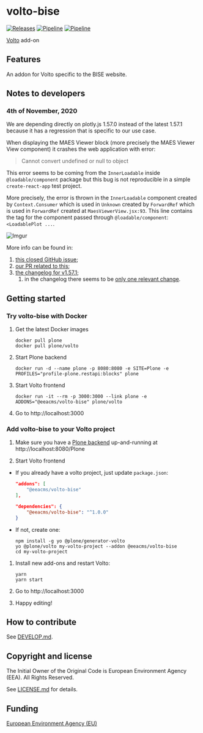 # volto-bise
[![Releases](https://img.shields.io/github/v/release/eea/volto-bise)](https://github.com/eea/volto-bise/releases)
[![Pipeline](https://ci.eionet.europa.eu/buildStatus/icon?job=volto-addons%2Fvolto-bise%2Fmaster&subject=master)](https://ci.eionet.europa.eu/view/Github/job/volto-addons/job/volto-bise/job/master/display/redirect)
[![Pipeline](https://ci.eionet.europa.eu/buildStatus/icon?job=volto-addons%2Fvolto-bise%2Fdevelop&subject=develop)](https://ci.eionet.europa.eu/view/Github/job/volto-addons/job/volto-bise/job/develop/display/redirect)

[Volto](https://github.com/plone/volto) add-on

## Features

An addon for Volto specific to the BISE website.

## Notes to developers

### 4th of November, 2020

We are depending directly on plotly.js 1.57.0 instead of the latest 1.57.1 because it has a regression that is specific to our use case.

When displaying the MAES Viewer block (more precisely the MAES Viewer View component) it crashes the web application with error:

> Cannot convert undefined or null to object

This error seems to be coming from the `InnerLoadable` inside `@loadable/component` package but this bug is not reproducible in a simple `create-react-app` test project.

More precisely, the error is thrown in the `InnerLoadable` component created by `Context.Consumer` which is used in `Unknown` created by `ForwardRef` which is used in `ForwardRef` created at `MaesViewerView.jsx:93`. This line contains the tag for the component passed through `@loadable/component`: `<LoadablePlot ...`.

![Imgur](https://i.imgur.com/tgBvpP2.png)

More info can be found in:

1. [this closed GitHub issue](https://github.com/plotly/plotly.js/issues/5243);
2. [our PR related to this](https://github.com/eea/volto-bise/pull/32);
3. [the changelog for v1.57.1](https://github.com/plotly/plotly.js/releases/tag/v1.57.1);
   1. in the changelog there seems to be [only one relevant change](https://github.com/plotly/plotly.js/pull/5223).

## Getting started

### Try volto-bise with Docker

1. Get the latest Docker images

   ```
   docker pull plone
   docker pull plone/volto
   ```

1. Start Plone backend
   ```
   docker run -d --name plone -p 8080:8080 -e SITE=Plone -e PROFILES="profile-plone.restapi:blocks" plone
   ```

1. Start Volto frontend

   ```
   docker run -it --rm -p 3000:3000 --link plone -e ADDONS="@eeacms/volto-bise" plone/volto
   ```

1. Go to http://localhost:3000

### Add volto-bise to your Volto project

1. Make sure you have a [Plone backend](https://plone.org/download) up-and-running at http://localhost:8080/Plone

1. Start Volto frontend

* If you already have a volto project, just update `package.json`:

   ```JSON
   "addons": [
       "@eeacms/volto-bise"
   ],

   "dependencies": {
       "@eeacms/volto-bise": "^1.0.0"
   }
   ```

* If not, create one:

   ```
   npm install -g yo @plone/generator-volto
   yo @plone/volto my-volto-project --addon @eeacms/volto-bise
   cd my-volto-project
   ```

1. Install new add-ons and restart Volto:

   ```
   yarn
   yarn start
   ```

1. Go to http://localhost:3000

1. Happy editing!

## How to contribute

See [DEVELOP.md](https://github.com/eea/volto-bise/blob/master/DEVELOP.md).

## Copyright and license

The Initial Owner of the Original Code is European Environment Agency (EEA).
All Rights Reserved.

See [LICENSE.md](https://github.com/eea/volto-bise/blob/master/LICENSE.md) for details.

## Funding

[European Environment Agency (EU)](http://eea.europa.eu)
